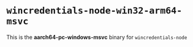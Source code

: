# `wincredentials-node-win32-arm64-msvc`

This is the **aarch64-pc-windows-msvc** binary for `wincredentials-node`
